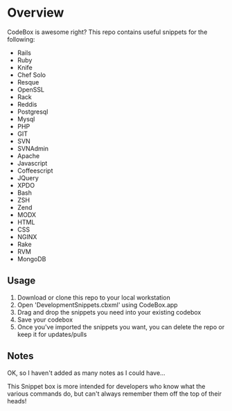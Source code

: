 # Overview

CodeBox is awesome right?
This repo contains useful snippets for the following:

* Rails
* Ruby
* Knife
* Chef Solo
* Resque
* OpenSSL
* Rack
* Reddis
* Postgresql
* Mysql
* PHP
* GIT
* SVN
* SVNAdmin
* Apache
* Javascript
* Coffeescript
* JQuery
* XPDO
* Bash
* ZSH
* Zend
* MODX
* HTML
* CSS
* NGINX
* Rake
* RVM
* MongoDB

## Usage

1. Download or clone this repo to your local workstation
2. Open 'DevelopmentSnippets.cbxml' using CodeBox.app
3. Drag and drop the snippets you need into your existing codebox
4. Save your codebox
5. Once you've imported the snippets you want, you can delete the repo or keep it for updates/pulls


## Notes

OK, so I haven't added as many notes as I could have...

This Snippet box is more intended for developers who know what the various commands do, but can't always remember them off the top of their heads!


